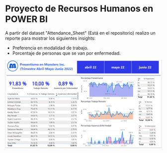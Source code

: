 # Proyecto de Recursos Humanos en POWER BI

A partir del dataset "Attendance_Sheet" (Está en el repositorio) realizo un reporte para mostrar los siguientes insights: 
- Preferencia en modalidad de trabajo.
- Porcentaje de personas que se van por enfermedad.

![Dashboard](/Captura.PNG)

